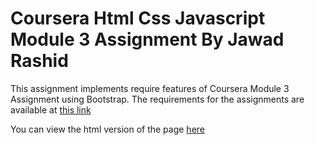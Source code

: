 # Coursera Html Css Javascript Module 3 Assignment By Jawad Rashid

This assignment implements require features of Coursera Module 3 Assignment using Bootstrap. 
The requirements for the assignments are available at [this link](https://github.com/jhu-ep-coursera/fullstack-course4/blob/master/assignments/assignment3/Assignment-3.md)

You can view the html version of the page [here](https://jawadrashid2011.github.io/coursera-html-css-javascript/module3-solution/index.html)

